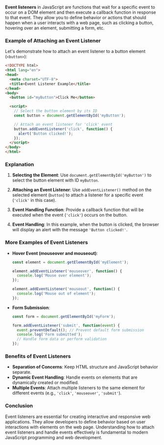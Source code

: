 **Event listeners** in JavaScript are functions that wait for a specific event to occur on a DOM element and then execute a callback function in response to that event. They allow you to define behavior or actions that should happen when a user interacts with a web page, such as clicking a button, hovering over an element, submitting a form, etc.

### Example of Attaching an Event Listener

Let's demonstrate how to attach an event listener to a button element (`<button>`):

```html
<!DOCTYPE html>
<html lang="en">
<head>
  <meta charset="UTF-8">
  <title>Event Listener Example</title>
</head>
<body>
  <button id="myButton">Click Me</button>

  <script>
    // Select the button element by its ID
    const button = document.getElementById('myButton');

    // Attach an event listener for 'click' event
    button.addEventListener('click', function() {
      alert('Button clicked!');
    });
  </script>
</body>
</html>
```

### Explanation

1. **Selecting the Element**: Use `document.getElementById('myButton')` to select the button element with ID `myButton`.
   
2. **Attaching an Event Listener**: Use `addEventListener()` method on the selected element (`button`) to attach a listener for a specific event (`'click'` in this case).

3. **Event Handling Function**: Provide a callback function that will be executed when the event (`'click'`) occurs on the button.
   
4. **Event Handling**: In this example, when the button is clicked, the browser will display an alert with the message `'Button clicked!'`.

### More Examples of Event Listeners

- **Hover Event (mouseover and mouseout)**:
  
  ```javascript
  const element = document.getElementById('myElement');
  
  element.addEventListener('mouseover', function() {
    console.log('Mouse over element');
  });
  
  element.addEventListener('mouseout', function() {
    console.log('Mouse out of element');
  });
  ```

- **Form Submission**:
  
  ```javascript
  const form = document.getElementById('myForm');
  
  form.addEventListener('submit', function(event) {
    event.preventDefault(); // Prevent default form submission
    console.log('Form submitted');
    // Handle form data or perform validation
  });
  ```

### Benefits of Event Listeners

- **Separation of Concerns**: Keep HTML structure and JavaScript behavior separate.
- **Dynamic Event Handling**: Handle events on elements that are dynamically created or modified.
- **Multiple Events**: Attach multiple listeners to the same element for different events (e.g., `'click'`, `'mouseover'`, `'submit'`).

### Conclusion

Event listeners are essential for creating interactive and responsive web applications. They allow developers to define behavior based on user interactions with elements on the web page. Understanding how to attach event listeners and handle events effectively is fundamental to modern JavaScript programming and web development.